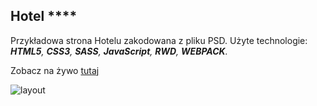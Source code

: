 ## Hotel ****
Przykładowa strona Hotelu zakodowana z pliku PSD.
 Użyte technologie: ___HTML5__, __CSS3__, __SASS__, __JavaScript__, __RWD__, __WEBPACK__._

Zobacz na żywo [tutaj](https://dabrovsky.github.io/Hotel/)

![layout](img/preview.png)
